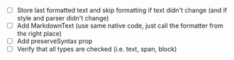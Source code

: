 -   [ ] Store last formatted text and skip formatting if text didn't change (and if style and parser didn't change)
-   [ ] Add MarkdownText (use same native code, just call the formatter from the right place)
-   [ ] Add preserveSyntax prop
-   [ ] Verify that all types are checked (i.e. text, span, block)
